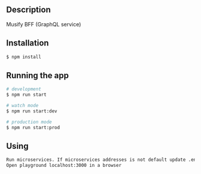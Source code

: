 
## Description

Musify BFF (GraphQL service)

## Installation

```bash
$ npm install
```

## Running the app

```bash
# development
$ npm run start

# watch mode
$ npm run start:dev

# production mode
$ npm run start:prod
```
## Using

```bash
Run microservices. If microservices addresses is not default update .env file.
Open playground localhost:3000 in a browser
```

